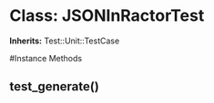 # Class: JSONInRactorTest
**Inherits:** Test::Unit::TestCase
    




#Instance Methods
## test_generate() [](#method-i-test_generate)

